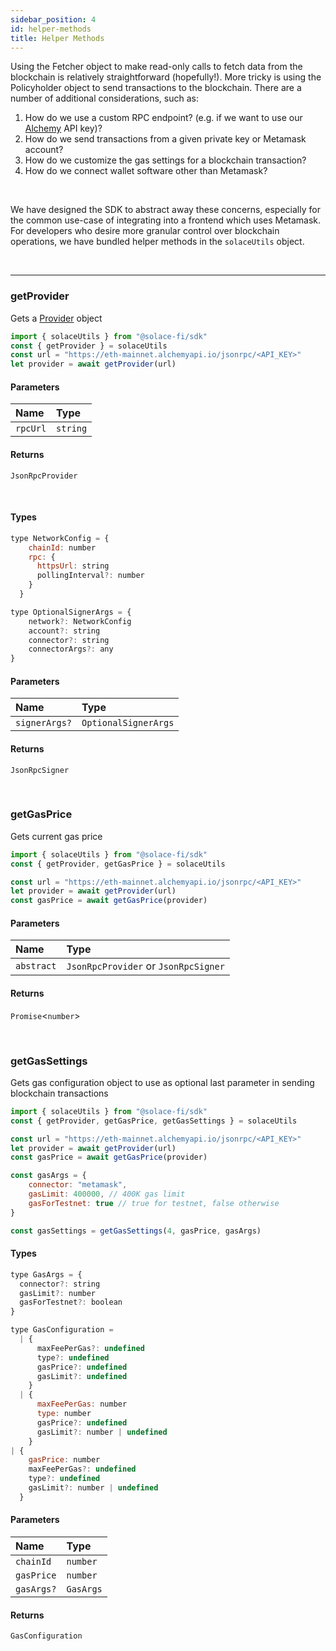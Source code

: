 ```yaml
---
sidebar_position: 4
id: helper-methods
title: Helper Methods
---
```


Using the Fetcher object to make read-only calls to fetch data from the blockchain is relatively straightforward (hopefully!). More tricky is using the Policyholder object to send transactions to the blockchain. There are a number of additional considerations, such as:


1. How do we use a custom RPC endpoint? (e.g. if we want to use our [Alchemy](https://www.alchemy.com/) API key)?
2. How do we send transactions from a given private key or Metamask account?
3. How do we customize the gas settings for a blockchain transaction?
4. How do we connect wallet software other than Metamask?

<br/>

We have designed the SDK to abstract away these concerns, especially for the common use-case of integrating into a frontend which uses Metamask. For developers who desire more granular control over blockchain operations, we have bundled helper methods in the `solaceUtils` object.

<br/>

---

### **getProvider**

Gets a [Provider](https://docs.ethers.io/v5/api/providers/) object

```js
import { solaceUtils } from "@solace-fi/sdk"
const { getProvider } = solaceUtils
const url = "https://eth-mainnet.alchemyapi.io/jsonrpc/<API_KEY>"
let provider = await getProvider(url)
```

#### Parameters

| Name | Type |
| :------ | :------ |
| `rpcUrl` | `string` |

#### Returns

`JsonRpcProvider`

<br/>

#### Types

```js
type NetworkConfig = {
    chainId: number
    rpc: {
      httpsUrl: string
      pollingInterval?: number
    }
  }
```

```js
type OptionalSignerArgs = {
    network?: NetworkConfig
    account?: string
    connector?: string
    connectorArgs?: any
}
```

#### Parameters

| Name | Type |
| :------ | :------ |
| `signerArgs?` | `OptionalSignerArgs` |

#### Returns

`JsonRpcSigner`

<br/>

### **getGasPrice**

Gets current gas price

```js
import { solaceUtils } from "@solace-fi/sdk"
const { getProvider, getGasPrice } = solaceUtils

const url = "https://eth-mainnet.alchemyapi.io/jsonrpc/<API_KEY>"
let provider = await getProvider(url)
const gasPrice = await getGasPrice(provider)
```

#### Parameters

| Name | Type |
| :------ | :------ |
| `abstract` | `JsonRpcProvider` or `JsonRpcSigner` |

#### Returns

`Promise`<`number`>

<br/>

### **getGasSettings**

Gets gas configuration object to use as optional last parameter in sending blockchain transactions

```js
import { solaceUtils } from "@solace-fi/sdk"
const { getProvider, getGasPrice, getGasSettings } = solaceUtils

const url = "https://eth-mainnet.alchemyapi.io/jsonrpc/<API_KEY>"
let provider = await getProvider(url)
const gasPrice = await getGasPrice(provider)

const gasArgs = {
    connector: "metamask",
    gasLimit: 400000, // 400K gas limit
    gasForTestnet: true // true for testnet, false otherwise
}

const gasSettings = getGasSettings(4, gasPrice, gasArgs)

```

#### Types

```js
type GasArgs = {
  connector?: string
  gasLimit?: number
  gasForTestnet?: boolean
}
```

```js
type GasConfiguration =
  | {
      maxFeePerGas?: undefined
      type?: undefined
      gasPrice?: undefined
      gasLimit?: undefined
    }
  | {
      maxFeePerGas: number
      type: number
      gasPrice?: undefined
      gasLimit?: number | undefined
    }
| {
    gasPrice: number
    maxFeePerGas?: undefined
    type?: undefined
    gasLimit?: number | undefined
  }
```

#### Parameters

| Name | Type |
| :------ | :------ |
| `chainId` | `number` |
| `gasPrice`| `number` |
| `gasArgs?` | `GasArgs` |

#### Returns

`GasConfiguration`